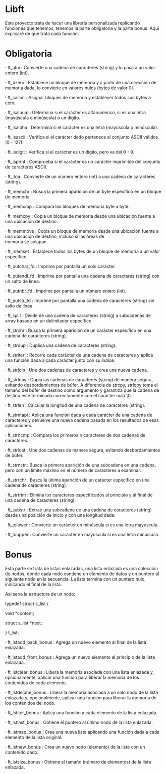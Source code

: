 # Libft
Este proyecto trata de hacer una librería personalizada replicando funciones que tenemos, tenemos la parte obligatoria y la parte bonus. Aquí explicaré de que trata cada función.

# Obligatoria

· ft_atoi : Convierte una cadena de caracteres (string) y lo pasa a un valor entero (int).

· ft_bzero : Establece un bloque de memoria y a partir de una dirección de memoria dada, lo convierte en valores nulos (bytes de valor 0).

· ft_calloc : Asignar bloques de memoria y establecer todos sus bytes a cero. 

· ft_isalnum : Determina si el carácter es alfanumérico, si es una letra (mayúscula o minúscula) o un dígito.

· ft_isalpha : Determina si el carácter es una letra (mayúscula o minúscula).

· ft_isascii : Verifica si el carácter dado pertenece al conjunto ASCII válidos (0 - 127).

· ft_isdigit : Verifica si el carácter es un dígito, pero va del 0 - 9.

· ft_isprint : Comprueba si el carácter es un carácter imprimible del conjunto de caracteres ASCII.

· ft_itoa : Convierte de un número entero (int) a una cadena de caracteres (string).

· ft_memchr : Busca la primera aparición de un byte específico en un bloque de memoria.

· ft_memcmp : Compara los bloques de memoria byte a byte.

· ft_memcpy : Copia un bloque de memoria desde una ubicación fuente a una ubicación de destino.

· ft_memmove : Copia un bloque de memoria desde una ubicación fuente a una ubicación de destino, incluso si las áreas de     
      memoria se solapan.

· ft_memset : Establece todos los bytes de un bloque de memoria a un valor específico.

· ft_putchar_fd : Imprime por pantalla un solo carácter.

· ft_putendl_fd : Imprime por pantalla una cadena de caracteres (string) con un salto de línea.

· ft_putnbr_fd : Imprime por pantalla un número entero (int).

· ft_putstr_fd : Imprime por pantalla una cadena de caracteres (string) sin salto de línea.

· ft_split : Divide de una cadena de caracteres (string) a subcadenas de array basado en un delimitador específico.

· ft_strchr : Busca la primera aparición de un carácter específico en una cadena de caracteres (string).

· ft_strdup : Duplica una cadena de caracteres (string).

· ft_striteri : Recorre cada carácter de una cadena de caracteres y aplica una función dada a cada carácter junto con su índice.

· ft_strjoin : Une dos cadenas de caracteres y crea una nueva cadena.

· ft_strlcpy : Copia las cadenas de caracteres (string) de manera segura, evitando desbordamientos de búfer. A diferencia de strcpy, strlcpy toma el tamaño del búfer de destino como argumento y garantiza que la cadena de destino esté terminada correctamente con el carácter nulo \0.

· ft_strlen : Calcular la longitud de una cadena de caracteres (string).

· ft_strmapi : Aplica una función dada a cada carácter de una cadena de caracteres y devuelve una nueva cadena basada en los resultados de esas aplicaciones.

· ft_strncmp : Compara los primeros n caracteres de dos cadenas de caracteres.

· ft_strlcat : Une dos cadenas de manera segura, evitando desbordamientos de búfer.

· ft_strnstr : Busca la primera aparición de una subcadena en una cadena, pero con un límite máximo en el número de caracteres a examinar.

· ft_strrchr : Busca la última aparición de un carácter específico en una cadena de caracteres (string).

· ft_strtrim : Elimina los caracteres especificados al principio y al final de una cadena de caracteres (string).

· ft_substr :  Extrae una subcadena de una cadena de caracteres (string) desde una posición de inicio y con una longitud dada.

· ft_tolower : Convierte un carácter en minúscula si es una letra mayúscula.

· ft_toupper : Convierte un carácter en mayúscula si es una letra minúscula.

# Bonus
Esta parte se trata de listas enlazadas, una lista enlazada es una colección de nodos, donde cada nodo contiene un elemento de datos y un puntero al siguiente nodo en la secuencia. La lista termina con un puntero nulo, indicando el final de la lista.  

Así sería la estructura de un nodo:

typedef struct s_list
{

void			*content;

struct s_list	*next;

}	t_list;

· ft_lstadd_back_bonus : Agrega un nuevo elemento al final de la lista enlazada.

· ft_lstadd_front_bonus : Agrega un nuevo elemento al principio de la lista enlazada.

· ft_lstclear_bonus : Libera la memoria asociada con una lista enlazada y, opcionalmente, aplicar una función para liberar la memoria de los contenidos de cada elemento.

· ft_lstdelone_bonus : Libera la memoria asociada a un solo nodo de la lista enlazada y, opcionalmente, aplicar una función para liberar la memoria de los contenidos del nodo.

· ft_lstiter_bonus : Aplica una función a cada elemento de la lista enlazada.

· ft_lstlast_bonus : Obtiene el puntero al último nodo de la lista enlazada.

· ft_lstmap_bonus : Crea una nueva lista aplicando una función dada a cada elemento de la lista original.

· ft_lstnew_bonus : Crea un nuevo nodo (elemento) de la lista con un contenido dado.

· ft_lstsize_bonus : Obtiene el tamaño (número de elementos) de la lista enlazada.
